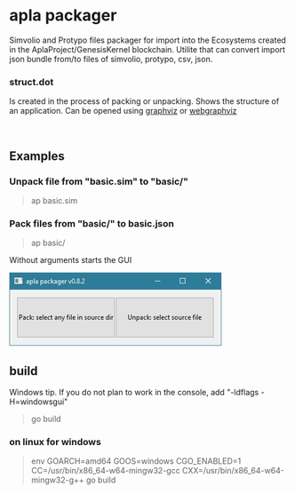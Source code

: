 # apla packager

Simvolio and Protypo files packager for import into the Ecosystems created in the AplaProject/GenesisKernel blockchain.
Utilite that can convert import json bundle from/to files of simvolio, protypo, csv, json.

### struct.dot

Is created in the process of packing or unpacking. Shows the structure of an application. Can be opened using [graphviz](http://graphviz.org/download/) or [webgraphviz](http://webgraphviz.com/)

<br>

## Examples

### Unpack file from "basic.sim" to "basic/"

>ap basic.sim

### Pack files from "basic/" to basic.json

>ap basic/

Without arguments starts the GUI

<img src="./gui.jpg">
<br>

## build

Windows tip. If you do not plan to work in the console, add "-ldflags -H=windowsgui" 

>go build

### on linux for windows

 >env GOARCH=amd64 GOOS=windows CGO_ENABLED=1 CC=/usr/bin/x86_64-w64-mingw32-gcc CXX=/usr/bin/x86_64-w64-mingw32-g++  go build


